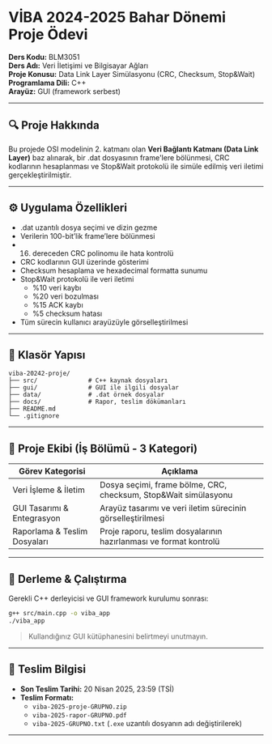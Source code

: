 # VİBA 2024-2025 Bahar Dönemi Proje Ödevi

**Ders Kodu:** BLM3051  
**Ders Adı:** Veri İletişimi ve Bilgisayar Ağları  
**Proje Konusu:** Data Link Layer Simülasyonu (CRC, Checksum, Stop&Wait)  
**Programlama Dili:** C++  
**Arayüz:** GUI (framework serbest)

---

## 🔍 Proje Hakkında

Bu projede OSI modelinin 2. katmanı olan **Veri Bağlantı Katmanı (Data Link Layer)** baz alınarak, bir .dat dosyasının frame'lere bölünmesi, CRC kodlarının hesaplanması ve Stop&Wait protokolü ile simüle edilmiş veri iletimi gerçekleştirilmiştir.

---

## ⚙️ Uygulama Özellikleri

- .dat uzantılı dosya seçimi ve dizin gezme  
- Verilerin 100-bit’lik frame’lere bölünmesi  
- 16. dereceden CRC polinomu ile hata kontrolü  
- CRC kodlarının GUI üzerinde gösterimi  
- Checksum hesaplama ve hexadecimal formatta sunumu  
- Stop&Wait protokolü ile veri iletimi  
  - %10 veri kaybı  
  - %20 veri bozulması  
  - %15 ACK kaybı  
  - %5 checksum hatası  
- Tüm sürecin kullanıcı arayüzüyle görselleştirilmesi

---

## 🧩 Klasör Yapısı

```
viba-20242-proje/
├── src/              # C++ kaynak dosyaları
├── gui/              # GUI ile ilgili dosyalar
├── data/             # .dat örnek dosyalar
├── docs/             # Rapor, teslim dökümanları
├── README.md
└── .gitignore
```

---

## 👥 Proje Ekibi (İş Bölümü - 3 Kategori)

| Görev Kategorisi                     | Açıklama                                                                 |
|--------------------------------------|--------------------------------------------------------------------------|
| Veri İşleme & İletim                 | Dosya seçimi, frame bölme, CRC, checksum, Stop&Wait simülasyonu          |
| GUI Tasarımı & Entegrasyon          | Arayüz tasarımı ve veri iletim sürecinin görselleştirilmesi               |
| Raporlama & Teslim Dosyaları        | Proje raporu, teslim dosyalarının hazırlanması ve format kontrolü         |

---

## 🚀 Derleme & Çalıştırma

Gerekli C++ derleyicisi ve GUI framework kurulumu sonrası:

```bash
g++ src/main.cpp -o viba_app
./viba_app
```

> Kullandığınız GUI kütüphanesini belirtmeyi unutmayın.

---

## 📅 Teslim Bilgisi

- **Son Teslim Tarihi:** 20 Nisan 2025, 23:59 (TSİ)  
- **Teslim Formatı:**  
  - `viba-2025-proje-GRUPNO.zip`  
  - `viba-2025-rapor-GRUPNO.pdf`  
  - `viba-2025-GRUPNO.txt` (`.exe` uzantılı dosyanın adı değiştirilerek)

---
